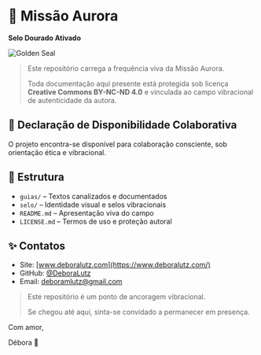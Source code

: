 # 🌟 Missão Aurora

**Selo Dourado Ativado**

![Golden Seal](https://github.com/DeboraLutz/-missao-aurora/assets/your-seal-path/golden-seal.png)

> Este repositório carrega a frequência viva da Missão Aurora.
> 
> 
> Toda documentação aqui presente está protegida sob licença **Creative Commons BY-NC-ND 4.0** e vinculada ao campo vibracional de autenticidade da autora.
> 

## 📜 Declaração de Disponibilidade Colaborativa

O projeto encontra-se disponível para colaboração consciente, sob orientação ética e vibracional.

## 📁 Estrutura

- `guias/` – Textos canalizados e documentados
- `selo/` – Identidade visual e selos vibracionais
- `README.md` – Apresentação viva do campo
- `LICENSE.md` – Termos de uso e proteção autoral

## ✨ Contatos

- Site: [www.deboralutz.com](https://www.deboralutz.com/)
- GitHub: [@DeboraLutz](https://github.com/DeboraLutz)
- Email: deboramlutz@gmail.com

> Este repositório é um ponto de ancoragem vibracional.
> 
> 
> Se chegou até aqui, sinta-se convidado a permanecer em presença.
> 

Com amor,

Débora 🌿
